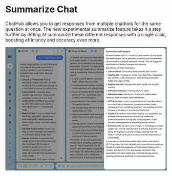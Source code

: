 # Summarize Chat <Badge type="warning" text="new" />

ChatHub allows you to get responses from multiple chatbots for the same question at once. The new experimental summarize feature takes it a step further by letting AI summarize these different responses with a single click, boosting efficiency and accuracy even more.

![Summarize Chat](../../assets/summarize.png)